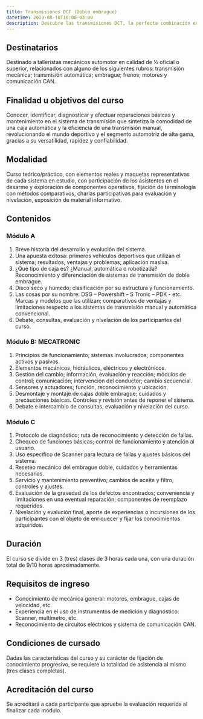 ```yaml
---
title: Transmisiones DCT (Doble embrague)
datetime: 2023-08-18T10:00-03:00
description: Descubre las transmisiones DCT, la perfecta combinación entre comodidad y eficiencia en la industria automotriz, y conviértete en un experto en su mantenimiento y diagnóstico.
---
```


## Destinatarios

Destinado a talleristas mecánicos automotor en calidad de ½ oficial o superior, relacionados con alguno de los siguientes rubros: transmisión mecánica; transmisión automática; embrague; frenos; motores y comunicación CAN.

## Finalidad u objetivos del curso

Conocer, identificar, diagnosticar y efectuar reparaciones básicas y mantenimiento en el sistema de transmisión que sintetiza la comodidad de una caja automática y la eficiencia de una transmisión manual, revolucionando el mundo deportivo y el segmento automotriz de alta gama, gracias a su versatilidad, rapidez y confiabilidad.

## Modalidad

Curso teórico/práctico, con elementos reales y maquetas representativas de cada sistema en estudio, con participación de los asistentes en el desarme y exploración de componentes operativos, fijación de terminología con métodos comparativos, charlas participativas para evaluación y nivelación, exposición de material informativo.

## Contenidos

### Módulo A

1. Breve historia del desarrollo y evolución del sistema.
2. Una apuesta exitosa: primeros vehículos deportivos que utilizan el sistema; resultados, ventajas y problemas; aplicación masiva.
3. ¿Qué tipo de caja es? ¿Manual, automática o robotizada? Reconocimiento y diferenciación de sistemas de transmisión de doble embrague.
4. Disco seco y húmedo; clasificación por su estructura y funcionamiento.
5. Las cosas por su nombre: DSG – Powershift – S Tronic – PDK - etc. Marcas y modelos que las utilizan; comparativos de ventajas y limitaciones respecto a los sistemas de transmisión manual y automática convencional.
6. Debate, consultas, evaluación y nivelación de los participantes del curso.

### Módulo B: MECATRONIC

1. Principios de funcionamiento; sistemas involucrados; componentes activos y pasivos.
2. Elementos mecánicos, hidráulicos, eléctricos y electrónicos.
3. Gestión del cambio; información, evaluación y reacción; módulos de control; comunicación; intervención del conductor; cambio secuencial.
4. Sensores y actuadores; función, reconocimiento y ubicación.
5. Desmontaje y montaje de cajas doble embrague; cuidados y precauciones básicas. Controles y revisión antes de reponer el sistema.
6. Debate e intercambio de consultas, evaluación y nivelación del curso.

### Módulo C

1. Protocolo de diagnóstico; ruta de reconocimiento y detección de fallas.
2. Chequeo de funciones básicas; control de funcionamiento y atención al usuario.
3. Uso específico de Scanner para lectura de fallas y ajustes básicos del sistema.
4. Reseteo mecánico del embrague doble, cuidados y herramientas necesarias.
5. Servicio y mantenimiento preventivo; cambios de aceite y filtro, controles y ajustes.
6. Evaluación de la gravedad de los defectos encontrados; conveniencia y limitaciones en una eventual reparación; componentes de reemplazo requeridos.
7. Nivelación y evalución final, aporte de experiencias o incursiones de los participantes con el objeto de enriquecer y fijar los conocimientos adquiridos.

## Duración

El curso se divide en 3 (tres) clases de 3 horas cada una, con una duración total de 9/10 horas aproximadamente.

## Requisitos de ingreso

- Conocimiento de mecánica general: motores, embrague, cajas de velocidad, etc.
- Experiencia en el uso de instrumentos de medición y diagnóstico: Scanner, multímetro, etc.
- Reconocimiento de circuitos eléctricos y sistema de comunicación CAN.

## Condiciones de cursado

Dadas las características del curso y su carácter de fijación de conocimiento progresivo, se requiere la totalidad de asistencia al mismo (tres clases completas).

## Acreditación del curso

Se acreditará a cada participante que apruebe la evaluación requerida al finalizar cada módulo.

